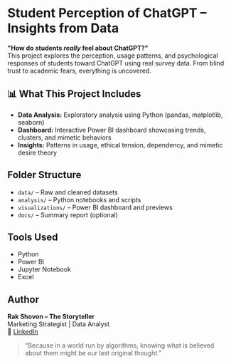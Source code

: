 # Student Perception of ChatGPT – Insights from Data

**"How do students *really* feel about ChatGPT?"**  
This project explores the perception, usage patterns, and psychological responses of students toward ChatGPT using real survey data. From blind trust to academic fears, everything is uncovered.

## 📊 What This Project Includes
-  **Data Analysis:** Exploratory analysis using Python (pandas, matplotlib, seaborn)
-  **Dashboard:** Interactive Power BI dashboard showcasing trends, clusters, and mimetic behaviors
-  **Insights:** Patterns in usage, ethical tension, dependency, and mimetic desire theory

##  Folder Structure
- `data/` – Raw and cleaned datasets
- `analysis/` – Python notebooks and scripts
- `visualizations/` – Power BI dashboard and previews
- `docs/` – Summary report (optional)

##  Tools Used
- Python
- Power BI
- Jupyter Notebook
- Excel

##  Author
**Rak Shovon – The Storyteller**  
Marketing Strategist | Data Analyst  
🔗 [LinkedIn](https://www.linkedin.com/in/rakibul-shovon-6474691b3/)



> “Because in a world run by algorithms, knowing what is believed about them might be our last original thought.”
